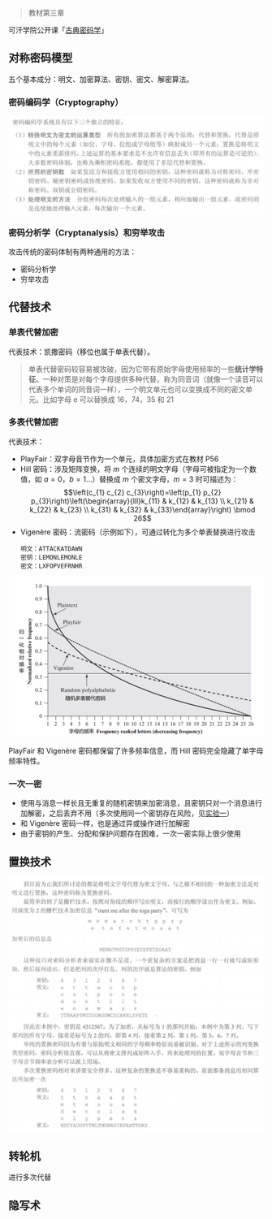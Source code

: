 > 教材第三章

可汗学院公开课「[古典密码学](http://open.163.com/newview/movie/courseintro?newurl=%2Fspecial%2FKhan%2Fancientcryptography.html)」

## 对称密码模型
五个基本成分：明文、加密算法、密钥、密文、解密算法。

### 密码编码学（Cryptography）

![](_images/summary-classical-encryption-1.png ':class=image-80')

### 密码分析学（Cryptanalysis）和穷举攻击

攻击传统的密码体制有两种通用的方法：
- 密码分析学
- 穷举攻击

## 代替技术

### 单表代替加密

代表技术：凯撒密码（移位也属于单表代替）。

> 单表代替密码较容易被攻破，因为它带有原始字母使用频率的一些**统计学特征**。一种对策是对每个字母提供多种代替，称为同音词（就像一个读音可以代表多个单词的同音词一样），一个明文单元也可以变换成不同的密文单元。比如字母 e 可以替换成 16，74，35 和 21

### 多表代替加密

代表技术：
- PlayFair：双字母音节作为一个单元，具体加密方式在教材 P56
- Hill 密码：涉及矩阵变换，将 $m$ 个连续的明文字母（字母可被指定为一个数值，如 $a=0$，$b=1$...）替换成 $m$ 个密文字母，$m = 3$ 时可描述为：
  $$\left(c_{1} c_{2} c_{3}\right)=\left(p_{1} p_{2} p_{3}\right)\left(\begin{array}{lll}k_{11} & k_{12} & k_{13} \\ k_{21} & k_{22} & k_{23} \\ k_{31} & k_{32} & k_{33}\end{array}\right) \bmod 26$$
- Vigenère 密码：流密码（示例如下），可通过转化为多个单表替换进行攻击
  ```
  明文：ATTACKATDAWN
  密钥：LEMONLEMONLE
  密文：LXFOPVEFRNHR
  ```

![](_images/summary-classical-encryption-3.png ':class=image-80')

PlayFair 和 Vigenère 密码都保留了许多频率信息，而 Hill 密码完全隐藏了单字母频率特性。

### 一次一密

- 使用与消息一样长且无重复的随机密钥来加密消息，且密钥只对一个消息进行加解密，之后丢弃不用（多次使用同一个密钥存在风险，见[实验一](course/cryptography/lab-1.md)）
- 和 Vigenère 密码一样，也是通过异或操作进行加解密
- 由于密钥的产生、分配和保护问题存在困难，一次一密实际上很少使用

## 置换技术

![](_images/summary-classical-encryption-4.png ':class=image-80')

## 转轮机

进行多次代替

## 隐写术
